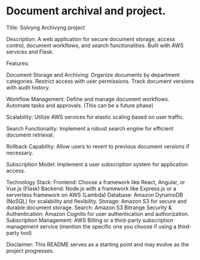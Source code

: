 # Document archival and project.

Title:
Solvyng Archivyng project

Description:
A web application for secure document storage, access control, document workflows, and search functionalities. Built with AWS services and Flask.

Features:

Document Storage and Archiving:
Organize documents by department categories.
Restrict access with user permissions.
Track document versions with audit history.

Workflow Management:
Define and manage document workflows.
Automate tasks and approvals. (This can be a future phase)

Scalability:
Utilize AWS services for elastic scaling based on user traffic.

Search Functionality:
Implement a robust search engine for efficient document retrieval.

Rollback Capability:
Allow users to revert to previous document versions if necessary.

Subscription Model:
Implement a user subscription system for application access.

Technology Stack:
Frontend: Choose a framework like React, Angular, or Vue.js (Flask)
Backend: Node.js with a framework like Express.js or a serverless framework on AWS (Lambda)
Database: Amazon DynamoDB (NoSQL) for scalability and flexibility.
Storage: Amazon S3 for secure and durable document storage.
Search: Amazon S3 Bitrange
Security & Authentication: Amazon Cognito for user authentication and authorization.
Subscription Management: AWS Billing or a third-party subscription management service (mention the specific one you choose if using a third-party tool)

Disclaimer:
This README serves as a starting point and may evolve as the project progresses.
